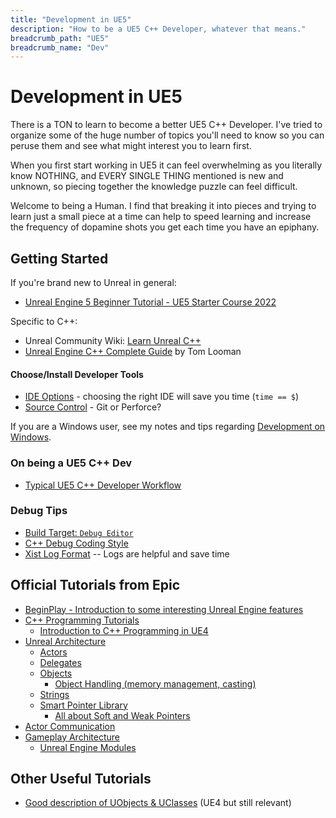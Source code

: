 ```yaml
---
title: "Development in UE5"
description: "How to be a UE5 C++ Developer, whatever that means."
breadcrumb_path: "UE5"
breadcrumb_name: "Dev"
---
```


# Development in UE5

There is a TON to learn to become a better UE5 C++ Developer.  I've tried to organize some of
the huge number of topics you'll need to know so you can peruse them and see what might
interest you to learn first.

When you first start working in UE5 it can feel overwhelming as you literally know NOTHING,
and EVERY SINGLE THING mentioned is new and unknown, so piecing together the knowledge
puzzle can feel difficult.

Welcome to being a Human.  I find that breaking it into pieces and trying to learn just a
small piece at a time can help to speed learning and increase the frequency of dopamine shots you get
each time you have an epiphany.


## Getting Started

If you're brand new to Unreal in general:

- [Unreal Engine 5 Beginner Tutorial - UE5 Starter Course 2022](https://www.youtube.com/watch?v=k-zMkzmduqI)

Specific to C++:

- Unreal Community Wiki: [Learn Unreal C++](https://unrealcommunity.wiki/unreal-cpp-d702003t)
- [Unreal Engine C++ Complete Guide](https://www.tomlooman.com/unreal-engine-cpp-guide/) by Tom Looman


#### Choose/Install Developer Tools

- [IDE Options](./IDE) - choosing the right IDE will save you time (`time == $`)
- [Source Control](./Source-Control) - Git or Perforce?

If you are a Windows user, see my notes and tips regarding
[Development on Windows](/Windows/).


### On being a UE5 C++ Dev

- [Typical UE5 C++ Developer Workflow](./Workflow)


### Debug Tips

- [Build Target: `Debug Editor`](./DebuggingTips#BuildTarget_Debug_Editor)
- [C++ Debug Coding Style](./DebuggingTips#CppCodingStyleDebugging)
- [Xist Log Format](./DebuggingTips#XistLogFormat) -- Logs are helpful and save time


## Official Tutorials from Epic

- [BeginPlay - Introduction to some interesting Unreal Engine features](https://dev.epicgames.com/community/learning/paths/0w/unreal-engine-beginplay)
- [C++ Programming Tutorials](https://docs.unrealengine.com/4.27/en-US/ProgrammingAndScripting/ProgrammingWithCPP/CPPTutorials/)
  - [Introduction to C++ Programming in UE4](https://docs.unrealengine.com/4.27/en-US/ProgrammingAndScripting/ProgrammingWithCPP/IntroductionToCPP/)
- [Unreal Architecture](https://docs.unrealengine.com/4.27/en-US/ProgrammingAndScripting/ProgrammingWithCPP/UnrealArchitecture/)
  - [Actors](https://docs.unrealengine.com/4.27/en-US/ProgrammingAndScripting/ProgrammingWithCPP/UnrealArchitecture/Actors/)
  - [Delegates](https://docs.unrealengine.com/4.27/en-US/ProgrammingAndScripting/ProgrammingWithCPP/UnrealArchitecture/Delegates/)
  - [Objects](https://docs.unrealengine.com/4.27/en-US/ProgrammingAndScripting/ProgrammingWithCPP/UnrealArchitecture/Objects/)
      - [Object Handling (memory management, casting)](https://docs.unrealengine.com/4.27/en-US/ProgrammingAndScripting/ProgrammingWithCPP/UnrealArchitecture/Objects/Optimizations/)
  - [Strings](https://docs.unrealengine.com/4.27/en-US/ProgrammingAndScripting/ProgrammingWithCPP/UnrealArchitecture/StringHandling/)
  - [Smart Pointer Library](https://docs.unrealengine.com/4.27/en-US/ProgrammingAndScripting/ProgrammingWithCPP/UnrealArchitecture/SmartPointerLibrary/)
    - [All about Soft and Weak Pointers](https://dev.epicgames.com/community/learning/tutorials/kx/all-about-soft-and-weak-pointers)
- [Actor Communication](https://docs.unrealengine.com/4.27/en-US/ProgrammingAndScripting/ActorCommunication/)
- [Gameplay Architecture](https://docs.unrealengine.com/5.0/en-US/programming-with-cpp-in-unreal-engine/)
  - [Unreal Engine Modules](https://docs.unrealengine.com/4.27/en-US/ProgrammingAndScripting/ProgrammingWithCPP/Modules/)


## Other Useful Tutorials

- [Good description of UObjects & UClasses](https://1danielcoelho.github.io/unreal-engine-basics-base-classes/)
  (UE4 but still relevant)
